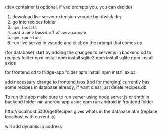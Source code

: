 (dev container is optional, if vsc prompts you, you can decide)
1. download live server extension vscode by ritwick dey
2. go into recipes folder
3. `npm install`
4. add a .env based off of .env-sample
5. `npm run start`
6. run live server in vscode and click on the prompt that comes up

(for database)
start by adding the changes to server.js in backend 
cd to recipes folder
npm install 
npm install sqlite3
npm install sqlite
npm install axios

for frontend
cd to fridge-app folder
npm install
npm install axios

add necessary change to frontend tabs (tbd for merging)
currently has some recipes in database already, if want clear just delete recipes.db

To run this app make sure to
run server using node server.js or smth in backend folder
run android app using npm run android in frontend folder

http://localhost:5000/getRecipes gives whats in the database atm (replace localhost with current ip)


will add dynamic ip address